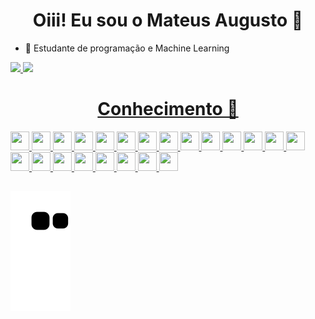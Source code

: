 <h1 align="center">Oiii! Eu sou o Mateus Augusto 👋</h1>

- 🧠 Estudante de programação e Machine Learning

<div>
  <a href="https://github.com/Mateus-AAC">
  <img height="180em" src="https://github-readme-stats.vercel.app/api?username=Mateus-AAC&show_icons=true&theme=blue-green&include_all_commits=true&count_private=true"/>
    <img height="180em" src="https://github-readme-stats.vercel.app/api/top-langs/?username=Mateus-AAC&layout=compact&langs_count=7&theme=blue-green"/>
</div>

<h1 align="center">Conhecimento 🧠</h1>

<img src="https://cdn.jsdelivr.net/gh/devicons/devicon/icons/windows8/windows8-original.svg" width="30" height="30" /> <img src="https://cdn.jsdelivr.net/gh/devicons/devicon/icons/apple/apple-original.svg" width="30" height="30" /> <img src="https://cdn.jsdelivr.net/gh/devicons/devicon/icons/linux/linux-original.svg" width="30" height="30" /> <img src="https://cdn.jsdelivr.net/gh/devicons/devicon/icons/android/android-original.svg" width="30" height="30" /> <img src="https://cdn.jsdelivr.net/gh/devicons/devicon/icons/python/python-original.svg" width="30" height="30" /> <img src="https://cdn.jsdelivr.net/gh/devicons/devicon/icons/javascript/javascript-original.svg" width="30" height="30" /> <img src="https://cdn.jsdelivr.net/gh/devicons/devicon/icons/java/java-original.svg" width="30" height="30" /> <img src="https://cdn.jsdelivr.net/gh/devicons/devicon/icons/csharp/csharp-original.svg" width="30" height="30" /> <img src="https://cdn.jsdelivr.net/gh/devicons/devicon/icons/dotnetcore/dotnetcore-original.svg" width="30" height="30" /> <img src="https://cdn.jsdelivr.net/gh/devicons/devicon/icons/express/express-original.svg" width="30" height="30" /> <img src="https://cdn.jsdelivr.net/gh/devicons/devicon/icons/flask/flask-original.svg" width="30" height="30" /> <img src="https://cdn.jsdelivr.net/gh/devicons/devicon/icons/spring/spring-original.svg" width="30" height="30" /> <img src="https://cdn.jsdelivr.net/gh/devicons/devicon/icons/mysql/mysql-original.svg" width="30" height="30" /> <img src="https://cdn.jsdelivr.net/gh/devicons/devicon/icons/microsoftsqlserver/microsoftsqlserver-plain.svg" width="30" height="30" /> <img src="https://cdn.jsdelivr.net/gh/devicons/devicon/icons/postgresql/postgresql-original.svg" width="30" height="30" /> <img src="https://cdn.jsdelivr.net/gh/devicons/devicon/icons/electron/electron-original.svg" width="30" height="30" /> <img src="https://cdn.jsdelivr.net/gh/devicons/devicon/icons/react/react-original.svg" width="30" height="30" /> <img src="https://cdn.jsdelivr.net/gh/devicons/devicon/icons/react/react-original-wordmark.svg" width="30" height="30" /> <img src="https://cdn.jsdelivr.net/gh/devicons/devicon/icons/docker/docker-original.svg" width="30" height="30" /> <img src="https://cdn.jsdelivr.net/gh/devicons/devicon/icons/git/git-original.svg" width="30" height="30" /> <img src="https://cdn.jsdelivr.net/gh/devicons/devicon/icons/azure/azure-original.svg" width="30" height="30" /> <img src="https://cdn.jsdelivr.net/gh/devicons/devicon/icons/jupyter/jupyter-original-wordmark.svg" width="30" height="30" />
          
          
          
 ##

  ![Snake animation](https://github.com/rafaballerini/rafaballerini/blob/output/github-contribution-grid-snake.svg)
 
</div>

